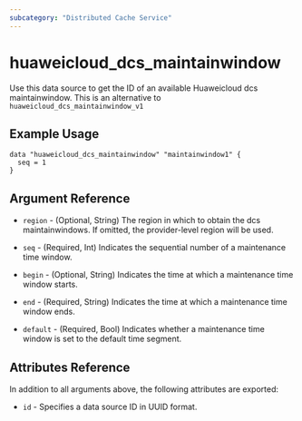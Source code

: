 ```yaml
---
subcategory: "Distributed Cache Service"
---
```


# huaweicloud_dcs_maintainwindow

Use this data source to get the ID of an available Huaweicloud dcs maintainwindow. This is an alternative
to `huaweicloud_dcs_maintainwindow_v1`

## Example Usage

```hcl
data "huaweicloud_dcs_maintainwindow" "maintainwindow1" {
  seq = 1
}
```

## Argument Reference

* `region` - (Optional, String) The region in which to obtain the dcs maintainwindows. If omitted, the provider-level
  region will be used.

* `seq` - (Required, Int) Indicates the sequential number of a maintenance time window.

* `begin` - (Optional, String) Indicates the time at which a maintenance time window starts.

* `end` - (Required, String) Indicates the time at which a maintenance time window ends.

* `default` - (Required, Bool) Indicates whether a maintenance time window is set to the default time segment.

## Attributes Reference

In addition to all arguments above, the following attributes are exported:

* `id` - Specifies a data source ID in UUID format.

